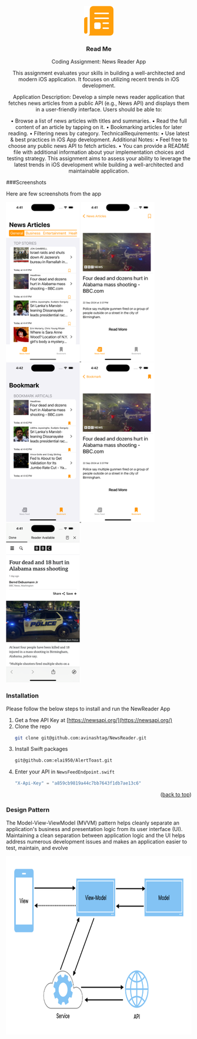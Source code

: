 <a id="readme-top"></a>
<br />
<div align="center">
  <a href="https://github.com/othneildrew/Best-README-Template">
    <img src="NewsReader/Assets.xcassets/AppIcon.appiconset/80.png" alt="Logo" width="80" height="80">
  </a>

  <h3 align="center">Read Me</h3>

  <p align="center">
    Coding Assignment: News Reader App

This assignment evaluates your skills in building a well-architected and modern iOS application. It focuses on utilizing recent trends in iOS development.

Application Description:
Develop a simple news reader application that fetches news articles from a public API (e.g., News API) and displays them in a user-friendly interface. Users should be able to:

• Browse a list of news articles with titles and summaries.
• Read the full content of an article by tapping on it.
• Bookmarking articles for later reading.
• Filtering news by category.
TechnicalRequirements:
• Use latest & best practices in iOS App development.
Additional Notes:
• Feel free to choose any public news API to fetch articles.
• You can provide a README file with additional information about your implementation choices and testing strategy.
This assignment aims to assess your ability to leverage the latest trends in iOS development while building a well-architected and maintainable application.
  </p>
</div>

###Screenshots

Here are few screenshots from the app 
 
  <a href="">
    <img src= "NewsReader/Screenshots/NewsFeed.png" alt="News" width="200" height="433">
    <img src= "NewsReader/Screenshots/NewsDetail.png" alt="News Detail" width="200" height="433">
  </a>
    <a href="">
    <img src= "NewsReader/Screenshots/Bookmark.png" alt="Bookmark" width="200" height="433">
    <img src= "NewsReader/Screenshots/BookmarkDetail.png" alt="Bookmark Detail" width="200" height="433">
  </a>
  </a>
    <a href="">
    <img src= "NewsReader/Screenshots/Safari.png" alt="Safari" width="200" height="433">
  </a>



### Installation

Please follow the below steps to install and run the NewReader App

1. Get a free API Key at [https://newsapi.org/](https://newsapi.org/)
2. Clone the repo
   ```sh
   git clone git@github.com:avinashtag/NewsReader.git
   ```
3. Install Swift packages
   ```sh
   git@github.com:elai950/AlertToast.git
   ```
4. Enter your API in `NewsFeedEndpoint.swift`
   ```js
   "X-Api-Key" = "a859cb9819a44c7bb7643f1db7ae13c6"
   ```

<p align="right">(<a href="#readme-top">back to top</a>)</p>


### Design Pattern

The Model-View-ViewModel (MVVM) pattern helps cleanly separate an application's business and presentation logic from its user interface (UI). Maintaining a clean separation between application logic and the UI helps address numerous development issues and makes an application easier to test, maintain, and evolve

  <a href="">
    <img src= "NewsReader/Design Pattern/Design Pattern MVVM.png" alt="MVVM" width="800" height="484">
  </a>


